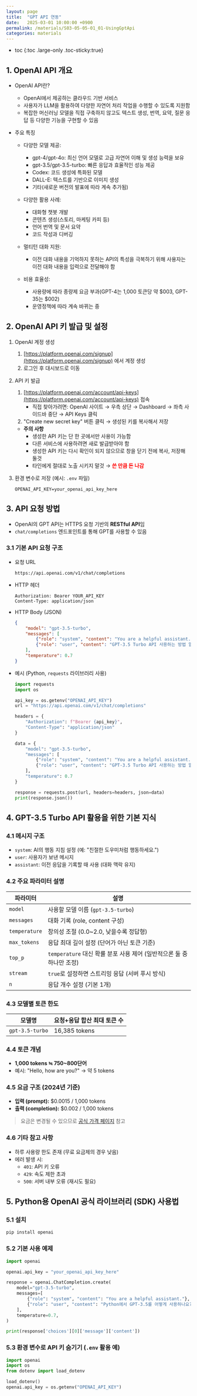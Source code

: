 ```yaml
---
layout: page
title:  "GPT API 연동"
date:   2025-03-01 10:00:00 +0900
permalink: /materials/S03-05-05-01_01-UsingGptApi
categories: materials
---
```

* toc
{:toc .large-only .toc-sticky:true}


## 1. OpenAI API 개요

- OpenAI API란?
    - OpenAI에서 제공하는 클라우드 기반 서비스
    - 사용자가 LLM을 활용하여 다양한 자연어 처리 작업을 수행할 수 있도록 지원함
    - 복잡한 머신러닝 모델을 직접 구축하지 않고도 텍스트 생성, 번역, 요약, 질문 응답 등 다양한 기능을 구현할 수 있음

- 주요 특징
    - 다양한 모델 제공:
        - gpt-4/gpt-4o: 최신 언어 모델로 고급 자연어 이해 및 생성 능력을 보유
        - gpt-3.5/gpt-3.5-turbo: 빠른 응답과 효율적인 성능 제공
        - Codex: 코드 생성에 특화된 모델
        - DALL-E: 텍스트를 기반으로 이미지 생성
        - 기타(새로운 버전의 발표에 따라 계속 추가됨)

    - 다양한 활용 사례:
        - 대화형 챗봇 개발
        - 콘텐츠 생성(스토리, 마케팅 카피 등)
        - 언어 번역 및 문서 요약
        - 코드 작성과 디버깅

    - 멀티턴 대화 지원:
        - 이전 대화 내용을 기억하지 못하는 API의 특성을 극복하기 위해 사용자는 이전 대화 내용을 입력으로 전달해야 함

    - 비용 효율성:
        - 사용량에 따라 종량제 요금 부과(GPT-4는 1,000 토큰당 약 $003, GPT-35는 $002)
        - 운영정책에 따라 계속 바뀌는 중

## 2. OpenAI API 키 발급 및 설정

1. OpenAI 계정 생성
    1. [https://platform.openai.com/signup](https://platform.openai.com/signup) 에서 계정 생성
    2. 로그인 후 대시보드로 이동

2. API 키 발급
    1. [https://platform.openai.com/account/api-keys](https://platform.openai.com/account/api-keys) 접속
        - 직접 찾아가려면: OpenAI 사이트 → 우측 상단 → Dashboard → 좌측 사이드바 중단 → API Keys 클릭
    2. "Create new secret key" 버튼 클릭 → 생성된 키를 복사해서 저장
    - **주의 사항**
        - 생성한 API 키는 단 한 곳에서만 사용이 가능함
        - 다른 서비스에 사용하려면 새로 발급받아야 함
        - 생성한 API 키는 다시 확인이 되지 않으므로 창을 닫기 전에 복사, 저장해 둘것
        - 타인에게 절대로 노출 시키지 말것 → <span style="color: red">**쓴 만큼 돈 나감**</span>

3. 환경 변수로 저장 (예시: `.env` 파일)

    ```env
    OPENAI_API_KEY=your_openai_api_key_here
    ```

## 3. API 요청 방법

- OpenAI의 GPT API는 HTTPS 요청 기반의 **RESTful API**임
- `chat/completions` 엔드포인트를 통해 GPT를 사용할 수 있음

### 3.1 기본 API 요청 구조

- 요청 URL

    ```
    https://api.openai.com/v1/chat/completions
    ```

- HTTP 헤더

    ```http
    Authorization: Bearer YOUR_API_KEY
    Content-Type: application/json
    ```

- HTTP Body (JSON)

    ```json
    {
        "model": "gpt-3.5-turbo",
        "messages": [
            {"role": "system", "content": "You are a helpful assistant."},
            {"role": "user", "content": "GPT-3.5 Turbo API 사용하는 방법 알려줘"}
        ],
        "temperature": 0.7
    }
    ```

- 예시 (Python, `requests` 라이브러리 사용)

    ```python
    import requests
    import os

    api_key = os.getenv("OPENAI_API_KEY")
    url = "https://api.openai.com/v1/chat/completions"

    headers = {
        "Authorization": f"Bearer {api_key}",
        "Content-Type": "application/json"
    }

    data = {
        "model": "gpt-3.5-turbo",
        "messages": [
            {"role": "system", "content": "You are a helpful assistant."},
            {"role": "user", "content": "GPT-3.5 Turbo API 사용하는 방법 알려줘"}
        ],
        "temperature": 0.7
    }

    response = requests.post(url, headers=headers, json=data)
    print(response.json())
    ```


## 4. GPT-3.5 Turbo API 활용을 위한 기본 지식

### 4.1 메시지 구조

- `system`: AI의 행동 지침 설정 (예: "친절한 도우미처럼 행동하세요.")
- `user`: 사용자가 보낸 메시지
- `assistant`: 이전 응답을 기록할 때 사용 (대화 맥락 유지)

### 4.2 주요 파라미터 설명

| 파라미터 | 설명 |
|----------|------|
| `model` | 사용할 모델 이름 (`gpt-3.5-turbo`) |
| `messages` | 대화 기록 (role, content 구성) |
| `temperature` | 창의성 조절 (0.0~2.0, 낮을수록 정답형) |
| `max_tokens` | 응답 최대 길이 설정 (단어가 아닌 토큰 기준) |
| `top_p` | `temperature` 대신 확률 분포 사용 제어 (일반적으론 둘 중 하나만 조정) |
| `stream` | `true`로 설정하면 스트리밍 응답 (서버 푸시 방식) |
| `n` | 응답 개수 설정 (기본 1개) |

### 4.3 모델별 토큰 한도

| 모델명           | 요청+응답 합산 최대 토큰 수 |
|------------------|--------------------------|
| `gpt-3.5-turbo`  | 16,385 tokens            |

### 4.4 토큰 개념
- **1,000 tokens ≒ 750~800단어**
- 예시: "Hello, how are you?" → 약 5 tokens

### 4.5 요금 구조 (2024년 기준)
- **입력 (prompt):** $0.0015 / 1,000 tokens
- **출력 (completion):** $0.002 / 1,000 tokens

> 요금은 변경될 수 있으므로 [공식 가격 페이지](https://openai.com/pricing) 참고


### 4.6 기타 참고 사항

- 하루 사용량 한도 존재 (무료 요금제의 경우 낮음)
- 에러 발생 시:
  - `401`: API 키 오류
  - `429`: 속도 제한 초과
  - `500`: 서버 내부 오류 (재시도 필요)

## 5. Python용 OpenAI 공식 라이브러리 (SDK) 사용법

### 5.1 설치

```bash
pip install openai
```

### 5.2 기본 사용 예제

```python
import openai

openai.api_key = "your_openai_api_key_here"

response = openai.ChatCompletion.create(
    model="gpt-3.5-turbo",
    messages=[
        {"role": "system", "content": "You are a helpful assistant."},
        {"role": "user", "content": "Python에서 GPT-3.5를 어떻게 사용하나요?"}
    ],
    temperature=0.7,
)

print(response['choices'][0]['message']['content'])
```

### 5.3 환경 변수로 API 키 숨기기 (`.env` 활용 예)
```python
import openai
import os
from dotenv import load_dotenv

load_dotenv()
openai.api_key = os.getenv("OPENAI_API_KEY")
```
